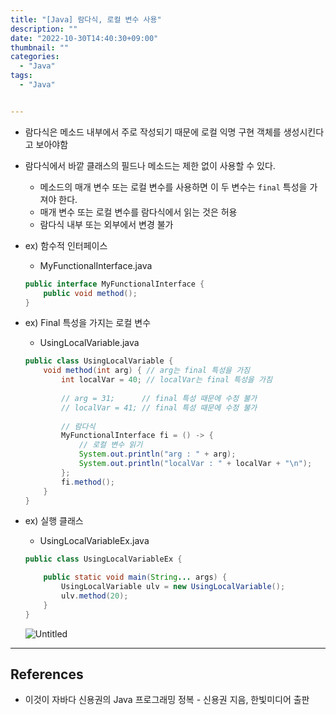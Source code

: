 ```yaml
---
title: "[Java] 람다식, 로컬 변수 사용"
description: ""
date: "2022-10-30T14:40:30+09:00"
thumbnail: ""
categories:
  - "Java"
tags:
  - "Java"


---
```

<!--more-->

- 람다식은 메소드 내부에서 주로 작성되기 때문에 로컬 익명 구현 객체를 생성시킨다고 보아야함
- 람다식에서 바깥 클래스의 필드나 메소드는 제한 없이 사용할 수 있다.
    - 메소드의 매개 변수 또는 로컬 변수를 사용하면 이 두 변수는 `final` 특성을 가져야 한다.
    - 매개 변수 또는 로컬 변수를 람다식에서 읽는 것은 허용
    - 람다식 내부 또는 외부에서 변경 불가
- ex) 함수적 인터페이스
    - MyFunctionalInterface.java
    
    ```java
    public interface MyFunctionalInterface {
    	public void method();
    }
    ```
    
- ex) Final 특성을 가지는 로컬 변수
    - UsingLocalVariable.java
    
    ```java
    public class UsingLocalVariable {
    	void method(int arg) { // arg는 final 특성을 가짐
    		int localVar = 40; // localVar는 final 특성을 가짐
    		
    		// arg = 31;      // final 특성 때문에 수정 불가
    		// localVar = 41; // final 특성 때문에 수정 불가
    		
    		// 람다식
    		MyFunctionalInterface fi = () -> {
    			// 로컬 변수 읽기
    			System.out.println("arg : " + arg);
    			System.out.println("localVar : " + localVar + "\n");
    		};
    		fi.method();
    	}
    }
    ```
    
- ex) 실행 클래스
    - UsingLocalVariableEx.java
    
    ```java
    public class UsingLocalVariableEx {
    
    	public static void main(String... args) {
    		UsingLocalVariable ulv = new UsingLocalVariable();
    		ulv.method(20);
    	}
    }
    ```
    
    ![Untitled](/images/lang_java/lambda/로컬_변수_사용/Untitled.png)
    

---

## References

- 이것이 자바다 신용권의 Java 프로그래밍 정복 - 신용권 지음, 한빛미디어 출판